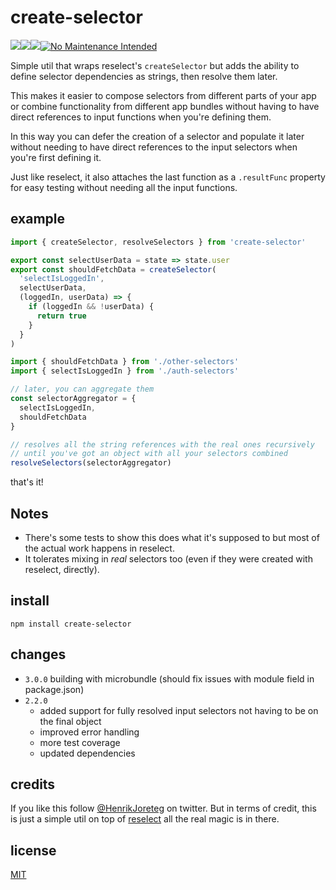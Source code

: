 # create-selector

![](https://img.shields.io/npm/dm/create-selector.svg)![](https://img.shields.io/npm/v/create-selector.svg)![](https://img.shields.io/npm/l/create-selector.svg)[![No Maintenance Intended](http://unmaintained.tech/badge.svg)](http://unmaintained.tech/)

Simple util that wraps reselect's `createSelector` but adds the ability to define selector dependencies as strings, then resolve them later.

This makes it easier to compose selectors from different parts of your app or combine functionality from different app bundles without having to have direct references to input functions when you're defining them.

In this way you can defer the creation of a selector and populate it later without needing to have direct references to the input selectors when you're first defining it.

Just like reselect, it also attaches the last function as a `.resultFunc` property for easy testing without needing all the input functions.

## example

```js
import { createSelector, resolveSelectors } from 'create-selector'

export const selectUserData = state => state.user
export const shouldFetchData = createSelector(
  'selectIsLoggedIn',
  selectUserData,
  (loggedIn, userData) => {
    if (loggedIn && !userData) {
      return true
    }
  }
)
```

```js
import { shouldFetchData } from './other-selectors'
import { selectIsLoggedIn } from './auth-selectors'

// later, you can aggregate them
const selectorAggregator = {
  selectIsLoggedIn,
  shouldFetchData
}

// resolves all the string references with the real ones recursively
// until you've got an object with all your selectors combined
resolveSelectors(selectorAggregator)
```

that's it!

## Notes

* There's some tests to show this does what it's supposed to but most of the actual work happens in reselect.
* It tolerates mixing in _real_ selectors too (even if they were created with reselect, directly).

## install

```
npm install create-selector
```

## changes

* `3.0.0` building with microbundle (should fix issues with module field in package.json)
* `2.2.0`
  * added support for fully resolved input selectors not having to be on the final object
  * improved error handling
  * more test coverage
  * updated dependencies

## credits

If you like this follow [@HenrikJoreteg](http://twitter.com/henrikjoreteg) on twitter. But in terms of credit, this is just a simple util on top of [reselect](https://github.com/reactjs/reselect) all the real magic is in there.

## license

[MIT](http://mit.joreteg.com/)
